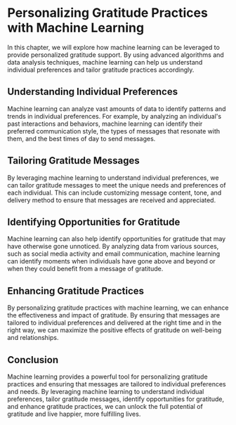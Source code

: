Personalizing Gratitude Practices with Machine Learning
==================================================================================================================================

In this chapter, we will explore how machine learning can be leveraged to provide personalized gratitude support. By using advanced algorithms and data analysis techniques, machine learning can help us understand individual preferences and tailor gratitude practices accordingly.

Understanding Individual Preferences
------------------------------------

Machine learning can analyze vast amounts of data to identify patterns and trends in individual preferences. For example, by analyzing an individual's past interactions and behaviors, machine learning can identify their preferred communication style, the types of messages that resonate with them, and the best times of day to send messages.

Tailoring Gratitude Messages
----------------------------

By leveraging machine learning to understand individual preferences, we can tailor gratitude messages to meet the unique needs and preferences of each individual. This can include customizing message content, tone, and delivery method to ensure that messages are received and appreciated.

Identifying Opportunities for Gratitude
---------------------------------------

Machine learning can also help identify opportunities for gratitude that may have otherwise gone unnoticed. By analyzing data from various sources, such as social media activity and email communication, machine learning can identify moments when individuals have gone above and beyond or when they could benefit from a message of gratitude.

Enhancing Gratitude Practices
-----------------------------

By personalizing gratitude practices with machine learning, we can enhance the effectiveness and impact of gratitude. By ensuring that messages are tailored to individual preferences and delivered at the right time and in the right way, we can maximize the positive effects of gratitude on well-being and relationships.

Conclusion
----------

Machine learning provides a powerful tool for personalizing gratitude practices and ensuring that messages are tailored to individual preferences and needs. By leveraging machine learning to understand individual preferences, tailor gratitude messages, identify opportunities for gratitude, and enhance gratitude practices, we can unlock the full potential of gratitude and live happier, more fulfilling lives.
